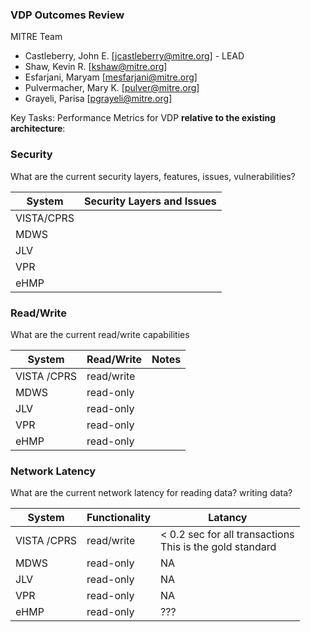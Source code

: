 ### VDP Outcomes Review

MITRE Team

* Castleberry, John E. [jcastleberry@mitre.org] - LEAD
* Shaw, Kevin R. [kshaw@mitre.org]
* Esfarjani, Maryam [mesfarjani@mitre.org]
* Pulvermacher, Mary K. [pulver@mitre.org]
* Grayeli, Parisa [pgrayeli@mitre.org]


Key Tasks:  Performance Metrics for VDP __relative to the existing architecture__:


### Security
What are the current security layers, features, issues, vulnerabilities?

System | Security Layers and Issues
--- | ---
VISTA/CPRS | 
MDWS | 
JLV | 
VPR | 
eHMP | 


### Read/Write
What are the current read/write capabilities 

System | Read/Write | Notes
---|---|---
VISTA /CPRS | read/write | 
MDWS | read-only | 
JLV | read-only | 
VPR | read-only | 
eHMP | read-only | 



### Network Latency
What are the current network latency for reading data? writing data?

System |  Functionality | Latancy
---|---|---
VISTA /CPRS | read/write |   < 0.2 sec for all transactions <br> This is the gold standard
MDWS | read-only | NA
JLV | read-only |  NA
VPR | read-only |  NA
eHMP | read-only |  ???
